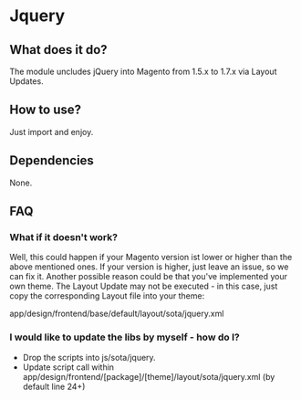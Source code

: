 # Jquery

## What does it do?

The module uncludes jQuery into Magento from 1.5.x to 1.7.x via Layout Updates.


## How to use?

Just import and enjoy.


## Dependencies

None.


## FAQ

### What if it doesn't work?

Well, this could happen if your Magento version ist lower or higher than the above mentioned ones. If your version is higher, just leave an issue, so we can fix it. Another possible reason could be that you've implemented your own theme. The Layout Update may not be executed - in this case, just copy the corresponding Layout file into your theme:

app/design/frontend/base/default/layout/sota/jquery.xml


### I would like to update the libs by myself - how do I?

* Drop the scripts into js/sota/jquery.
* Update script call within app/design/frontend/[package]/[theme]/layout/sota/jquery.xml (by default line 24+)
